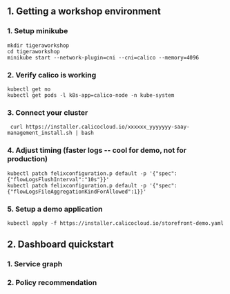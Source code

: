 ## 1. Getting a workshop environment
### 1. Setup minikube
```
mkdir tigeraworkshop
cd tigeraworkshop
minikube start --network-plugin=cni --cni=calico --memory=4096
```

### 2. Verify calico is working
```
kubectl get no
kubectl get pods -l k8s-app=calico-node -n kube-system
```

### 3. Connect your cluster
```
 curl https://installer.calicocloud.io/xxxxxx_yyyyyyy-saay-management_install.sh | bash
```
### 4. Adjust timing (faster logs -- cool for demo, not for production)
```
kubectl patch felixconfiguration.p default -p '{"spec":{"flowLogsFlushInterval":"10s"}}'
kubectl patch felixconfiguration.p default -p '{"spec":{"flowLogsFileAggregationKindForAllowed":1}}'
```
### 5. Setup a demo application
```
kubectl apply -f https://installer.calicocloud.io/storefront-demo.yaml
```
## 2. Dashboard quickstart

### 1. Service graph

### 2. Policy recommendation 

